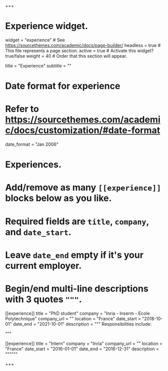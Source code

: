 +++
# Experience widget.
widget = "experience"  # See https://sourcethemes.com/academic/docs/page-builder/
headless = true  # This file represents a page section.
active = true  # Activate this widget? true/false
weight = 40  # Order that this section will appear.

title = "Experience"
subtitle = ""

# Date format for experience
#   Refer to https://sourcethemes.com/academic/docs/customization/#date-format
date_format = "Jan 2006"

# Experiences.
#   Add/remove as many `[[experience]]` blocks below as you like.
#   Required fields are `title`, `company`, and `date_start`.
#   Leave `date_end` empty if it's your current employer.
#   Begin/end multi-line descriptions with 3 quotes `"""`.
[[experience]]
  title = "PhD student"
  company = "Inria - Inserm - Ecole Polytechnique"
  company_url = ""
  location = "France"
  date_start = "2018-10-01"
  date_end = "2021-10-01"
  description = """
  Responsibilities include:
  
  """

[[experience]]
  title = "Intern"
  company = "Inria"
  company_url = ""
  location = "France"
  date_start = "2016-01-01"
  date_end = "2016-12-31"
  description = """"""

+++
